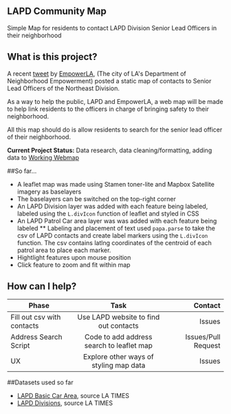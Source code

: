 ## LAPD Community Map
Simple Map for residents to contact LAPD Division Senior Lead Officers in their neighborhood

## What is this project?
A recent [tweet](https://twitter.com/EmpowerLA/status/636701041803833344) by [EmpowerLA](http://empowerla.org/), (The city of LA's Department of Neighborhood Empowerment) posted a static map of contacts to Senior Lead Officers of the Northeast Division. 

As a way to help the public, LAPD and EmpowerLA, a web map will be made to help link residents to the officers in charge of bringing safety to their neighborhood.

All this map should do is allow residents to search for the senior lead officer of their neighborhood.

**Current Project Status:** Data research, data cleaning/formatting, adding data to [Working Webmap](http://maptimela.github.io/lapd_divisions/)

##So far...
* A leaflet map was made using Stamen toner-lite and Mapbox Satellite imagery as baselayers
* The baselayers can be switched on the top-right corner
* An LAPD Division layer was added with each feature being labeled, labeled using the `L.divIcon` function of leaflet and styled in CSS
* An LAPD Patrol Car area layer was was added with each feature being labeled
** Labeling and placement of text used `papa.parse` to take the csv of LAPD contacts and create label markers using the  `L.divIcon` function. The csv contains latlng coordinates of the centroid of each patrol area to place each marker.
* Hightlight features upon mouse position
* Click feature to zoom and fit within map

## How can I help?

| Phase        | Task           | Contact  |
| ------------- |:-------------:| -----:|
| Fill out csv with contacts         | Use LAPD website to find out contacts             |   Issues            |
| Address Search Script     | Code to add address search to leaflet map      |   Issues/Pull Request |
| UX | Explore other ways of styling map data |  Issues |

##Datasets used so far
* [LAPD Basic Car Area](http://boundaries.latimes.com/set/lapd-basic-car-areas/), source LA TIMES
* [LAPD Divisions](http://boundaries.latimes.com/set/lapd-divisions/), source LA TIMES
